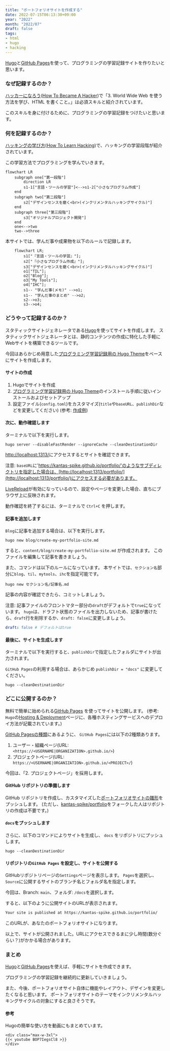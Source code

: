 ```yaml
---
title: "ポートフォリオサイトを作成する"
date: 2022-07-15T06:13:30+09:00
year: "2022"
month: "2022/07"
draft: false
tags:
- html
- hugo
- hacking
---
```


[Hugo](https://gohugo.io/)と[GitHub Pages](https://gohugo.io/hosting-and-deployment/hosting-on-github/)を使って、プログラミングの学習記録サイトを作りたいと思います。

<!--more-->

### なぜ記録するのか？

[ハッカーになろう](https://cruel.org/freeware/hacker.html#skills3)([How To Became A Hacker](http://www.catb.org/~esr/faqs/hacker-howto.html#skills3))で「3. World Wide Web を使う方法を学び、HTML を書くこと。」は必須スキルと紹介されています。

このスキルを身に付けるために、プログラミングの学習記録をつけたいと思います。

### 何を記録するのか？

[ハッキングの学び方](https://github.com/kantas-spike/how-to-learn-hacking-japanese/blob/main/how-to-learn-hacking.md)([How To Learn Hacking](http://www.catb.org/~esr/faqs/hacking-howto.html))で、ハッキングの学習段階が紹介されています。

この学習方法でプログラミングを学んでいきます。

~~~mermaid
flowchart LR
    subgraph one["第一段階"]
        direction LR
        s1-1["言語・ツールの学習"]<-->s1-2["小さなプログラム作成"]
    end
    subgraph two["第二段階"]
        s2["デザインセンスを磨く<br>(インクリメンタルハッキングサイクル)"]
    end
    subgraph three["第三段階"]
        s3["オリジナルプロジェクト開発"]
    end
    one<-->two
    two-->three
~~~

本サイトでは、学んだ事や成果物を以下のルールで記録します。

~~~mermaid
    flowchart LR;
        s1["『言語・ツールの学習』"];
        s2["『小さなプログラム作成』"];
        s3["デザインセンスを磨く<br>(インクリメンタルハッキングサイクル)"]
        o1["TIL"];
        o2["Blog"];
        o3["My Tools"];
        o4["IHC"];
        s1-- "学んだ事(メモ)" -->o1;
        s1-- "学んだ事のまとめ" -->o2;
        s2-->o3;
        s3-->o4;
~~~

### どうやって記録するのか？

スタティックサイトジェネレータである[Hugo](https://gohugo.io/)を使ってサイトを作成します。
スタティックサイトジェネレータとは、静的コンテンツの作成に特化した手軽にWebサイトを構築できるツールです。

今回はあらかじめ用意した[プログラミング学習記録用の Hugo Theme](https://github.com/kantas-spike/kantas-theme)をベースにサイトを作成します。

#### サイトの作成

1. Hugoでサイトを作成
2. [プログラミング学習記録用の Hugo Theme](https://github.com/kantas-spike/kantas-theme)のインストール手順に従いインストールおよびセットアップ
3. 設定ファイル(`config.toml`)をカスタマイズ(`title`や`baseURL`、`publishDir`などを変更してください) (参考: [作成例](https://github.com/kantas-spike/portfolio))

#### 次に、動作確認します

ターミナルで以下を実行します。

~~~shell
hugo server --disableFastRender --ignoreCache --cleanDestinationDir
~~~

[http://localhost:1313/](http://localhost:1313/)にアクセスするとサイトを確認できます。

注意: `baseURL`に'https://kantas-spike.github.io/portfolio/'のようなサブディレクトリを指定した場合は、[http://localhost:1313/portfolio/](http://localhost:1313/portfolio/)にアクセスする必要があります。

[LiveReload](https://gohugo.io/getting-started/usage/#livereload)が有効になっているので、設定やページを変更した場合、直ちにブラウザ上に反映されます。

動作確認を終了するには、ターミナルで `Ctrl+C` を押します。

#### 記事を追加します

`Blog`に記事を追加する場合は、以下を実行します。

~~~shell
hugo new blog/create-my-portfolio-site.md
~~~

すると、`content/blog/create-my-portfollio-site.md` が作成されます。
このファイルを編集して記事を書きましょう。

また、コマンドは以下のルールになっています。
本サイトでは、`セクション名`部分に`blog`、`til`、`mytools`、`ihc`を指定可能です。

~~~shell
hugo new セクション名/記事名.md
~~~

記事の内容が確認できたら、コミットしましょう。

注意: 記事ファイルのフロントマター部分の`draft`がデフォルトで`true`になっています。
`hugo`は、ドラフト状態のファイルを出力しないため、記事が書けたら、`draft`行を削除するか、`draft: false`に変更しましょう。

~~~yaml
draft: false # デフォルトはtrue
~~~

#### 最後に、サイトを生成します

ターミナルで以下を実行すると、`publishDir`で指定したフォルダにサイトが出力されます。

`GitHub Pages`の利用する場合は、あらかじめ `publishDir = "docs"` に変更してください。

~~~shell
hugo --cleanDestinationDir
~~~

### どこに公開するのか？

無料で簡単に始められる[GitHub Pages](https://gohugo.io/hosting-and-deployment/hosting-on-github/) を使ってサイトを公開します。
(参考: `Hugo`の[Hosting & Deployment](https://gohugo.io/hosting-and-deployment/)ページに、各種ホスティングサービスへのデプロイ方法が記載されています。)

[GitHub Pagesの種類](https://gohugo.io/hosting-and-deployment/hosting-on-github/#types-of-github-pages)にあるように、
`GitHub Pages`には以下の2種類あります。

1. ユーザー・組織ページ(URL: `<https://<USERNAME|ORGANIZATION>.github.io/>`)
2. プロジェクトページ(URL: `https://<USERNAME|ORGANIZATION>.github.io/<PROJECT>/`)

今回は、「2. プロジェクトページ」を採用します。

#### GitHub リポジトリの準備します

GitHub リポジトリを作成し、カスタマイズした[ポートフォリオサイトの雛形](https://github.com/kantas-spike/portfolio/tree/site_skelton)をプッシュします。
(ただし、[kantas-spike/portfolio](https://github.com/kantas-spike/portfolio)をフォークした人はリポジトリの作成は不要です。)

#### `docs`をプッシュします

さらに、以下のコマンドによりサイトを生成し、 `docs` をリポジトリにプッシュします。

~~~shell
hugo --cleanDestinationDir
~~~

#### リポジトリの`GitHub Pages` を設定し、サイトを公開する

GitHubリポジトリページの`Settings`ページを表示します。
`Pages`を選択し、`Source`に公開するサイトのブランチ名とフォルダ名を指定します。

今回は、Branch: `main`、フォルダ: `/docs`を選択します。

すると、以下のように公開サイトのURLが表示されます。

~~~markdown
Your site is published at https://kantas-spike.github.io/portfolio/
~~~

このURLが、あなたのポートフォリオサイトになります。

以上で、サイトが公開されました。URLにアクセスできるまに少し時間(数分ぐらい？)がかかる場合があります。

### まとめ

[Hugo](https://gohugo.io/)と[GitHub Pages](https://gohugo.io/hosting-and-deployment/hosting-on-github/)を使えば、手軽にサイトを作成できます。

プログラミングの学習記録を継続的に更新していきましょう。

また、今後、ポートフォリオサイト自体に機能やレイアウト、デザインを変更したくなると思います。
ポートフォリオサイトのテーマをインクリメンタルハッキングサイクルの対象にすると良さそうです。

#### 参考

Hugoの簡単な使い方を動画にもまとめています。

~~~rawhtml
<div class="max-w-3xl">
{{< youtube BOP7IegsCl8 >}}
</div>
~~~
